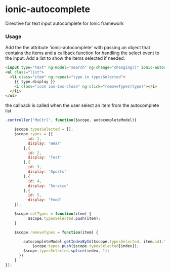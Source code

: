 ionic-autocomplete
=================

Directive for text input autocomplete for Ionic framework

### Usage

Add the the attribute 'ionic-autocomplete' with passing an object that contains the items and a callback function for handling the select event to the input.
Add a list to show the items selected if needed.

```html
<input type="text" ng-model="search" ng-change="changing()" ionic-autocomplete="{items: types, onSelect: setTypes}" placeholder="Type">
<ul class="list">
  <li class="item" ng-repeat="type in typesSelected">
	{{ type.display }}
	<i class="icon ion-ios-close" ng-click="removeTypes(type)"></i>
  </li>
</ul>
```
the callback is called when the user select an item from the autocomplete list
```javascript
.controller('MyCtrl', function($scope, autocompleteModel){

  	$scope.typesSelected = [];
  	$scope.types = [{
		  id: 1,
		  display: 'Wear'
	  	},{
		  id: 2,
		  display: 'Test'
	  	},{
		  id: 3,
		  display: 'Sports'
	  	},{
		  id: 4,
		  display: 'Service'
	  	},{
		  id: 5,
		  display: 'Food'
  	}];

    $scope.setTypes = function(item) {
		  $scope.typesSelected.push(item);
    }

    $scope.removeTypes = function(item) {

		autocompleteModel.getIndexById($scope.typesSelected, item.id).then(function(index){
			$scope.types.push($scope.typesSelected[index]);
        $scope.typesSelected.splice(index, 1);
      })
    }
});
```
